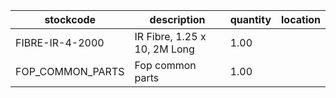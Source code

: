|stockcode|description|quantity|location|
|---------|-----------|--------|--------|
|FIBRE-IR-4-2000|IR Fibre, 1.25 x 10, 2M Long|1.00||
|FOP_COMMON_PARTS|Fop common parts|1.00||
